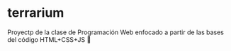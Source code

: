 # terrarium
Proyectp de la clase de Programación Web enfocado a partir de las bases del código HTML+CSS+JS 💝
